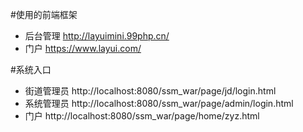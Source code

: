 
#使用的前端框架

* 后台管理 http://layuimini.99php.cn/
* 门户 https://www.layui.com/

#系统入口

* 街道管理员
http://localhost:8080/ssm_war/page/jd/login.html
* 系统管理员
http://localhost:8080/ssm_war/page/admin/login.html
* 门户
http://localhost:8080/ssm_war/page/home/zyz.html

